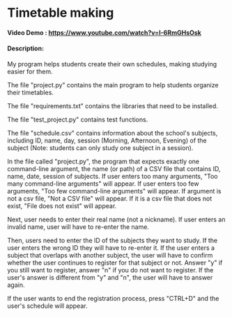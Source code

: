 # Timetable making
#### Video Demo :  <https://www.youtube.com/watch?v=I-6RmGHsOsk>
#### Description:
My program helps students create their own schedules, making studying easier for them.

The file "project.py" contains the main program to help students organize their timetables.

The file "requirements.txt" contains the libraries that need to be installed.

The file "test_project.py" contains test functions.

The file "schedule.csv" contains information about the school's subjects, including ID, name, day, session (Morning, Afternoon, Evening) of the subject (Note: students can only study one subject in a session).

In the file called "project.py", the program that expects exactly one command-line argument, the name (or path) of a CSV file that contains ID, name, date, session of subjects. If user enters too many arguments, "Too many command-line arguments" will appear. If user enters too few arguments, "Too few command-line arguments" will appear. If argument
is not a csv file, "Not a CSV file" will appear. If it is a csv file that does not exist, "File does not exist" will appear.

Next, user needs to enter their real name (not a nickname). If user enters an invalid name, user will have to re-enter the name.

Then, users need to enter the ID of the subjects they want to study.
If the user enters the wrong ID they will have to re-enter it. If the user enters a subject that overlaps with another subject, the user will have to confirm whether the user continues to register for that subject or not. Answer "y" if you still want to register, answer "n" if you do not want to register. If the user's answer is different from "y" and "n", the user will have to answer again.

If the user wants to end the registration process, press "CTRL+D" and the user's schedule will appear.
